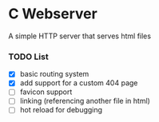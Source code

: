 # C Webserver

A simple HTTP server that serves html files

### TODO List
- [x] basic routing system
- [x] add support for a custom 404 page
- [ ] favicon support
- [ ] linking (referencing another file in html)
- [ ] hot reload for debugging